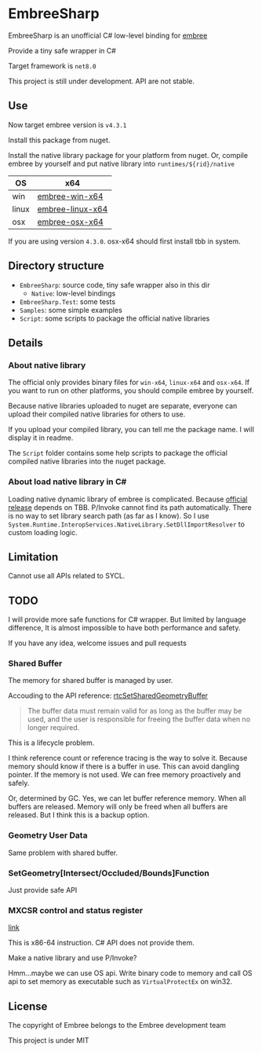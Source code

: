 # EmbreeSharp

EmbreeSharp is an unofficial C# low-level binding for [embree](https://github.com/embree/embree)

Provide a tiny safe wrapper in C#

Target framework is `net8.0`

This project is still under development. API are not stable.

## Use

Now target embree version is `v4.3.1`

Install this package from nuget.

Install the native library package for your platform from nuget. Or, compile embree by yourself and put native library into `runtimes/${rid}/native`

OS    | x64
--    | --
win   |[embree-win-x64](https://www.nuget.org/packages/embree-win-x64/)
linux |[embree-linux-x64](https://www.nuget.org/packages/embree-linux-x64/)
osx   |[embree-osx-x64](https://www.nuget.org/packages/embree-osx-x64/)

If you are using version `4.3.0`. osx-x64 should first install tbb in system.

## Directory structure

* `EmbreeSharp`: source code, tiny safe wrapper also in this dir
  * `Native`: low-level bindings
* `EmbreeSharp.Test`: some tests
* `Samples`: some simple examples
* `Script`: some scripts to package the official native libraries

## Details

### About native library

The official only provides binary files for `win-x64`, `linux-x64` and `osx-x64`. If you want to run on other platforms, you should compile embree by yourself.

Because native libraries uploaded to nuget are separate, everyone can upload their compiled native libraries for others to use.

If you upload your compiled library, you can tell me the package name. I will display it in readme.

The `Script` folder contains some help scripts to package the official compiled native libraries into the nuget package.

### About load native library in C#

Loading native dynamic library of embree is complicated. Because [official release](https://github.com/embree/embree/releases) depends on TBB. P/Invoke cannot find its path automatically. There is no way to set library search path (as far as I know). So I use `System.Runtime.InteropServices.NativeLibrary.SetDllImportResolver` to custom loading logic.

### 

## Limitation

Cannot use all APIs related to SYCL.

## TODO

I will provide more safe functions for C# wrapper. But limited by language difference, It is almost impossible to have both performance and safety.

If you have any idea, welcome issues and pull requests

### Shared Buffer

The memory for shared buffer is managed by user.

Accouding to the API reference: [rtcSetSharedGeometryBuffer](https://github.com/embree/embree#rtcsetsharedgeometrybuffer)

> The buffer data must remain valid for as long as the buffer may be used, and the user is responsible for freeing the buffer data when no longer required.

This is a lifecycle problem.

I think reference count or reference tracing is the way to solve it. Because memory should know if there is a buffer in use. This can avoid dangling pointer. If the memory is not used. We can free memory proactively and safely.

Or, determined by GC. Yes, we can let buffer reference memory. When all buffers are released. Memory will only be freed when all buffers are released. But I think this is a backup option.

### Geometry User Data

Same problem with shared buffer.

### SetGeometry[Intersect/Occluded/Bounds]Function

Just provide safe API

### MXCSR control and status register

[link](https://github.com/embree/embree#mxcsr-control-and-status-register)

This is x86-64 instruction. C# API does not provide them.

Make a native library and use P/Invoke?

Hmm...maybe we can use OS api. Write binary code to memory and call OS api to set memory as executable such as `VirtualProtectEx` on win32.

## License

The copyright of Embree belongs to the Embree development team

This project is under MIT
